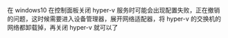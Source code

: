 在 windows10 在控制面板关闭 hyper-v 服务时可能会出现配置失败，正在撤销的问题，这时候需要进入设备管理器，展开网络适配器，将 hyper-v 的交换机的网络都卸载掉，再关闭 hyper-v 就可以了